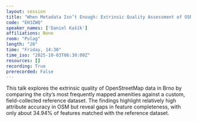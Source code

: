 ```yaml
---
layout: session
title: "When Metadata Isn’t Enough: Extrinsic Quality Assessment of OSM Using Custom Reference Data"
code: "EH3ZWQ"
speaker_names: ['Daniel Kašík']
affiliations: None
room: "Pulag"
length: "20"
time: "Friday, 14:30"
time_iso: "2025-10-03T06:30:00Z"
resources: []
recording: True
prerecorded: False
---
```


This talk explores the extrinsic quality of OpenStreetMap data in Brno by comparing the city’s most frequently mapped amenities against a custom, field-collected reference dataset. The findings highlight relatively high attribute accuracy in OSM but reveal gaps in feature completeness, with only about 34.94% of features matched with the reference dataset.

